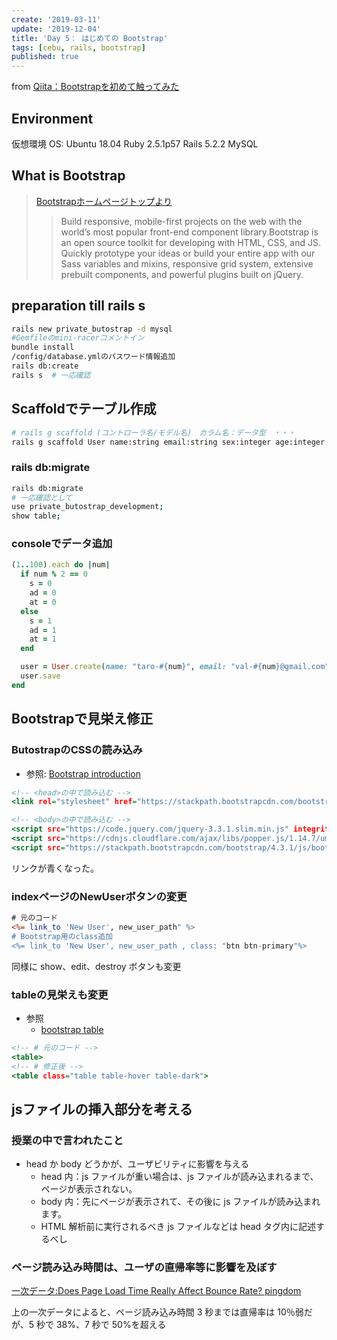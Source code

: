 ```yaml
---
create: '2019-03-11'
update: '2019-12-04'
title: 'Day 5： はじめての Bootstrap'
tags: [cebu, rails, bootstrap]
published: true
---
```


from [Qiita：Bootstrapを初めて触ってみた](https://qiita.com/OriverK/items/7cff4e36a2d19759cccb)

## Environment

仮想環境 OS: Ubuntu 18.04
Ruby 2.5.1p57
Rails 5.2.2
MySQL

## What is Bootstrap

> [Bootstrapホームページトップより](https://getbootstrap.com/)
>>Build responsive, mobile-first projects on the web with the world’s most popular front-end component library.Bootstrap is an open source toolkit for developing with HTML, CSS, and JS. Quickly prototype your ideas or build your entire app with our Sass variables and mixins, responsive grid system, extensive prebuilt components, and powerful plugins built on jQuery.

## preparation till rails s

```sh
rails new private_butostrap -d mysql
#Gemfileのmini-racerコメントイン
bundle install
/config/database.ymlのパスワード情報追加
rails db:create
rails s  # 一応確認
```

## Scaffoldでテーブル作成

```sh
# rails g scaffold (コントローラ名/モデル名)　カラム名：データ型　・・・
rails g scaffold User name:string email:string sex:integer age:integer address:integer attendance:integer opinion:text
```

### rails db:migrate

```sh
rails db:migrate
# 一応確認として
use private_butostrap_development;
show table;
```

### consoleでデータ追加

```rb
(1..100).each do |num|
  if num % 2 == 0
    s = 0
    ad = 0
    at = 0
  else
    s = 1
    ad = 1
    at = 1
  end

  user = User.create(name: "taro-#{num}", email: "val-#{num}@gmail.com", sex: s, address: ad, attendance: at, opinion: "nothing special-#{num}")
  user.save
end
```

## Bootstrapで見栄え修正

### ButostrapのCSSの読み込み

- 参照: [Bootstrap introduction](https://getbootstrap.com/docs/4.3/getting-started/introduction/)

```html:app/views/layouts/application.html.erb
<!-- <head>の中で読み込む -->
<link rel="stylesheet" href="https://stackpath.bootstrapcdn.com/bootstrap/4.3.1/css/bootstrap.min.css" integrity="sha384-ggOyR0iXCbMQv3Xipma34MD+dH/1fQ784/j6cY/iJTQUOhcWr7x9JvoRxT2MZw1T" crossorigin="anonymous">

<!-- <body>の中で読み込む -->
<script src="https://code.jquery.com/jquery-3.3.1.slim.min.js" integrity="sha384-q8i/X+965DzO0rT7abK41JStQIAqVgRVzpbzo5smXKp4YfRvH+8abtTE1Pi6jizo" crossorigin="anonymous"></script>
<script src="https://cdnjs.cloudflare.com/ajax/libs/popper.js/1.14.7/umd/popper.min.js" integrity="sha384-UO2eT0CpHqdSJQ6hJty5KVphtPhzWj9WO1clHTMGa3JDZwrnQq4sF86dIHNDz0W1" crossorigin="anonymous"></script>
<script src="https://stackpath.bootstrapcdn.com/bootstrap/4.3.1/js/bootstrap.min.js" integrity="sha384-JjSmVgyd0p3pXB1rRibZUAYoIIy6OrQ6VrjIEaFf/nJGzIxFDsf4x0xIM+B07jRM" crossorigin="anonymous"></script>
```

リンクが青くなった。

### indexページのNewUserボタンの変更

```rb:app/views/users/index.html.erb
# 元のコード
<%= link_to 'New User', new_user_path" %>
# Bootstrap用のclass追加
<%= link_to 'New User', new_user_path , class: "btn btn-primary"%>
```

同様に show、edit、destroy ボタンも変更

### tableの見栄えも変更

- 参照
  - [bootstrap table](https://getbootstrap.com/docs/4.3/content/tables/)

```html:app/views/layouts/application.html.erb
<!-- # 元のコード -->
<table>
<!-- # 修正後 -->
<table class="table table-hover table-dark">
```

## jsファイルの挿入部分を考える

### 授業の中で言われたこと

- head か body どうかが、ユーザビリティに影響を与える
  - head 内：js ファイルが重い場合は、js ファイルが読み込まれるまで、ページが表示されない。
  - body 内：先にページが表示されて、その後に js ファイルが読み込まれます。
  - HTML 解析前に実行されるべき js ファイルなどは head タグ内に記述するべし

### ページ読み込み時間は、ユーザの直帰率等に影響を及ぼす

[一次データ:Does Page Load Time Really Affect Bounce Rate? pingdom](https://royal.pingdom.com/page-load-time-really-affect-bounce-rate/)

上の一次データによると、ページ読み込み時間 3 秒までは直帰率は 10％弱だが、5 秒で 38%、7 秒で 50%を超える
